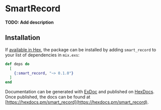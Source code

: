 # SmartRecord

**TODO: Add description**

## Installation

If [available in Hex](https://hex.pm/docs/publish), the package can be installed
by adding `smart_record` to your list of dependencies in `mix.exs`:

```elixir
def deps do
  [
    {:smart_record, "~> 0.1.0"}
  ]
end
```

Documentation can be generated with [ExDoc](https://github.com/elixir-lang/ex_doc)
and published on [HexDocs](https://hexdocs.pm). Once published, the docs can
be found at [https://hexdocs.pm/smart_record](https://hexdocs.pm/smart_record).

